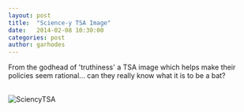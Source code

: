 ```yaml
---
layout: post
title:  "Science-y TSA Image"
date:   2014-02-08 10:30:00
categories: post
author: garhodes
---
```





From the godhead of 'truthiness' a TSA image which helps make their policies seem rational... can they really know what it is to be a bat?</br></br>




![SciencyTSA](/TheArtOfDataVisualization/people/garhodes/img/sciency_tsa.jpg "Allowable sizes of novelty bats.")
</br></br>
